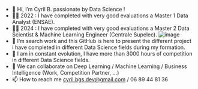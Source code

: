 - 👋 Hi, I’m Cyril B. passionate by Data Science !
- 👨‍💻 2022 : I have completed with very good evaluations a Master 1 Data Analyst (ENSAE).
- 👨‍💻 2024 : I have completed with very good evaluations a Master 2 Data Scientist & Machine Learning Engineer (Centrale Supelec).
![image](https://github.com/InProgress63/InProgress63/assets/74413695/056f91cf-41c7-4de2-9f06-2e264b83f41f)
- 👀 I’m search work and this GitHub is here to present the different project i have completed in different Data Science fields during my formation.
- 🚀 I am in constant evolution, I have more than 3000 hours of competition in different Data Science fields.
- 💞️ We can collaborate on Deep Learning / Machine Learning / Business Intelligence (Work, Competition Partner, ...)
- 📫 How to reach me cyril.bgs.dev@gmail.com / 06 89 44 81 36

<!---
InProgress63/InProgress63 is a ✨ special ✨ repository because its `README.md` (this file) appears on your GitHub profile.
You can click the Preview link to take a look at your changes.
--->
